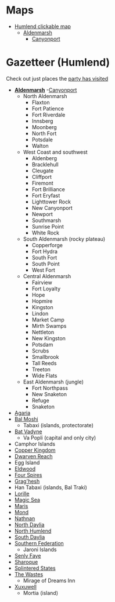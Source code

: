 # Maps
- [Humlend clickable map](humlend.html)
    - [Aldenmarsh](aldenmarsh.md)
        - [Canyonport](canyonport.md)

# Gazetteer (Humlend)
Check out just places the [party has visited](party/visited.md)

- **[Aldenmarsh](aldenmarsh.md)**
    -[Canyonport](canyonport.md)
    - North Aldenmarsh
        - Flaxton
        - Fort Patience
        - Fort Riverdale
        - Innsberg
        - Moonberg
        - North Fort
        - Potsdale
        - Walton
    - West Coast and southwest
        - Aldenberg
        - Bracklehull
        - Cleugate
        - Cliffport
        - Firemont
        - Fort Brilliance
        - Fort Eryfast
        - Lighttower Rock
        - New Canyonport
        - Newport
        - Southmarsh
        - Sunrise Point
        - White Rock
    - South Aldenmarsh (rocky plateau)
        - Copperforge
        - Fort Hydra
        - South Fort
        - South Point
        - West Fort
    - Central Aldenmarsh
        - Fairview
        - Fort Loyalty
        - Hope
        - Hopmire
        - Kingston
        - Lindon
        - Market Camp
        - Mirth Swamps
        - Nettleton
        - New Kingston
        - Potsdam
        - Scrubs
        - Smallbrook
        - Tall Reeds
        - Treeton
        - Wide Flats
    - East Aldenmarsh (jungle)
        - Fort Northpass
        - New Snaketon
        - Refuge
        - Snaketon
- [Agaria](agaria.md)
- [Bal Moshi](bal_moshi.md)
    - Tabaxi (islands, protectorate)
- [Bat Vadyne](bat_vadyne.md)
    - Va Popli (capital and only city)
- Camphor Islands
- [Copper Kingdom](copper_kingdom.md)
- [Dwarven Reach](dwarven_reach.md)
- Egg Island
- [Eldwood](eldwood.md)
- [Four Spires](four_spires.md)
- [Grag'hesh](graghesh.md)
- Han Tabaxi (islands, Bal Traki)
- [Lorille](lorille.md)
- [Magic Sea](magic_sea.md)
- [Maris](maris.md)
- [Mond](mond.md)
- [Nathnan](nathnan.md)
- [North Daylia](north_daylia.md)
- [North Humlend](north_humlend.md)
- [South Daylia](south_daylia.md)
- [Southern Federation](southern_federation.md)
    - Jaroni Islands
- [Senly Faye](senly_faye.md)
- [Sharoque](sharoque.md)
- [Splintered States](splintered_states.md)
- [The Wastes](wastes.md)
    - Mirage of Dreams Inn
- [Xuxuwell](xuxuwell.md)
    - Mortia (island)
